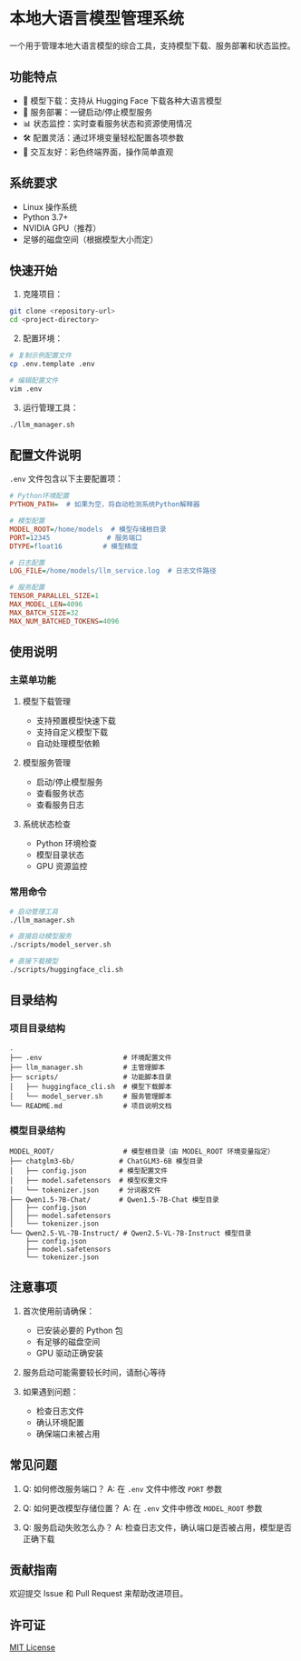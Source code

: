 # 本地大语言模型管理系统

一个用于管理本地大语言模型的综合工具，支持模型下载、服务部署和状态监控。

## 功能特点

- 🚀 模型下载：支持从 Hugging Face 下载各种大语言模型
- 🔌 服务部署：一键启动/停止模型服务
- 📊 状态监控：实时查看服务状态和资源使用情况
- 🛠️ 配置灵活：通过环境变量轻松配置各项参数
- 🎨 交互友好：彩色终端界面，操作简单直观

## 系统要求

- Linux 操作系统
- Python 3.7+
- NVIDIA GPU（推荐）
- 足够的磁盘空间（根据模型大小而定）

## 快速开始

1. 克隆项目：
```bash
git clone <repository-url>
cd <project-directory>
```

2. 配置环境：
```bash
# 复制示例配置文件
cp .env.template .env

# 编辑配置文件
vim .env
```

3. 运行管理工具：
```bash
./llm_manager.sh
```

## 配置文件说明

`.env` 文件包含以下主要配置项：

```ini
# Python环境配置
PYTHON_PATH=  # 如果为空，将自动检测系统Python解释器

# 模型配置
MODEL_ROOT=/home/models  # 模型存储根目录
PORT=12345              # 服务端口
DTYPE=float16          # 模型精度

# 日志配置
LOG_FILE=/home/models/llm_service.log  # 日志文件路径

# 服务配置
TENSOR_PARALLEL_SIZE=1
MAX_MODEL_LEN=4096
MAX_BATCH_SIZE=32
MAX_NUM_BATCHED_TOKENS=4096
```

## 使用说明

### 主菜单功能

1. 模型下载管理
   - 支持预置模型快速下载
   - 支持自定义模型下载
   - 自动处理模型依赖

2. 模型服务管理
   - 启动/停止模型服务
   - 查看服务状态
   - 查看服务日志

3. 系统状态检查
   - Python 环境检查
   - 模型目录状态
   - GPU 资源监控

### 常用命令

```bash
# 启动管理工具
./llm_manager.sh

# 直接启动模型服务
./scripts/model_server.sh

# 直接下载模型
./scripts/huggingface_cli.sh
```

## 目录结构

### 项目目录结构
```
.
├── .env                    # 环境配置文件
├── llm_manager.sh          # 主管理脚本
├── scripts/                # 功能脚本目录
│   ├── huggingface_cli.sh  # 模型下载脚本
│   └── model_server.sh     # 服务管理脚本
└── README.md               # 项目说明文档
```

### 模型目录结构
```
MODEL_ROOT/                 # 模型根目录（由 MODEL_ROOT 环境变量指定）
├── chatglm3-6b/           # ChatGLM3-6B 模型目录
│   ├── config.json        # 模型配置文件
│   ├── model.safetensors  # 模型权重文件
│   └── tokenizer.json     # 分词器文件
├── Qwen1.5-7B-Chat/       # Qwen1.5-7B-Chat 模型目录
│   ├── config.json
│   ├── model.safetensors
│   └── tokenizer.json
└── Qwen2.5-VL-7B-Instruct/ # Qwen2.5-VL-7B-Instruct 模型目录
    ├── config.json
    ├── model.safetensors
    └── tokenizer.json
```

## 注意事项

1. 首次使用前请确保：
   - 已安装必要的 Python 包
   - 有足够的磁盘空间
   - GPU 驱动正确安装

2. 服务启动可能需要较长时间，请耐心等待

3. 如果遇到问题：
   - 检查日志文件
   - 确认环境配置
   - 确保端口未被占用

## 常见问题

1. Q: 如何修改服务端口？
   A: 在 `.env` 文件中修改 `PORT` 参数

2. Q: 如何更改模型存储位置？
   A: 在 `.env` 文件中修改 `MODEL_ROOT` 参数

3. Q: 服务启动失败怎么办？
   A: 检查日志文件，确认端口是否被占用，模型是否正确下载

## 贡献指南

欢迎提交 Issue 和 Pull Request 来帮助改进项目。

## 许可证

[MIT License](LICENSE)
